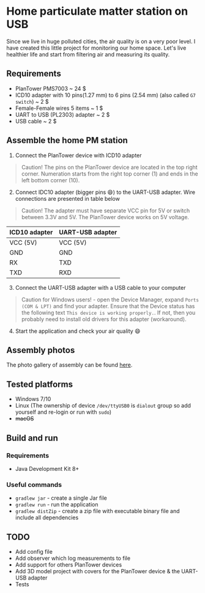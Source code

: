 # Home particulate matter station on USB

Since we live in huge polluted cities, the air quality is on a very poor level. I have created this little project for monitoring our home space. Let's live healthier life and start from filtering air and measuring its quality.

## Requirements

- PlanTower PMS7003 ~ 24 $
- ICD10 adapter with 10 pins(1.27 mm) to 6 pins (2.54 mm) (also called `G7 switch`) ~ 2 $
- Female-Female wires 5 items ~ 1 $
- UART to USB (PL2303) adapter ~ 2 $
- USB cable ~ 2 $

## Assemble the home PM station

1. Connect the PlanTower device with ICD10 adapter
> Caution! The pins on the PlanTower device are located in the top right corner. Numeration starts from the right top corner (1) and ends in the left bottom corner (10). 

2. Connect IDC10 adapter (bigger pins :smile:) to the UART-USB adapter. Wire connections are presented in table below
> Caution! The adapter must have separate VCC pin for 5V or switch between 3.3V and 5V. The PlanTower device works on 5V voltage.

ICD10 adapter | UART-USB adapter
------------- | ----------------
VCC (5V)      | VCC (5V)
GND           | GND
RX            | TXD
TXD           | RXD

3. Connect the UART-USB adapter with a USB cable to your computer
> Caution for Windows users! - open the Device Manager, expand `Ports (COM & LPT)` and find your adapter. Ensure that the Device status has the following text `This device is working properly.`. If not, then you probably need to install  old drivers for this adapter (workaround).

4. Start the application and check your air quality :smile:

## Assembly photos

The photo gallery of assembly can be found [here](https://rawgit.com/rjaros87/pm-station-usb/master/www/assembly/index.html "Assembly of pm-station-usb").


## Tested platforms

- Windows 7/10
- Linux (The ownership of device `/dev/ttyUSB0` is `dialout` group so add yourself and re-login or run with `sudo`)
- ~~macOS~~

## Build and run


### Requirements

- Java Development Kit 8+

### Useful commands

- `gradlew jar` - create a single Jar file
- `gradlew run` - run the application
- `gradlew distZip` - create a zip file with executable binary file and include all dependencies

## TODO

- Add config file
- Add observer which log measurements to file
- Add support for others PlanTower devices
- Add 3D model project with covers for the PlanTower device & the UART-USB adapter
- Tests
